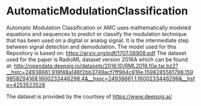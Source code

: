 # AutomaticModulationClassification
Automatic Modulation Classification or AMC uses mathematically modeled equations and sequences to predict or classify the modulation technique that has been used on a digital or analog signal. It is the intermediate step between signal detection and demodulation. 
The model used for this Repository is based on: https://arxiv.org/pdf/1707.08908.pdf
The dataset used for the paper is RadioML dataset version 2016A which can be found at: http://opendata.deepsig.io/datasets/2016.10/RML2016.10a.tar.bz2?__hstc=24938661.919f48a146f2bb3749acf7ff984c816e.1598285581798.1599858294168.1600233446298.4&__hssc=24938661.1.1600233446298&__hsfp=4253523528

The dataset is provided by the courtsey of https://www.deepsig.ai/
